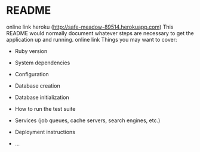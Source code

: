 # README
online link heroku (http://safe-meadow-89514.herokuapp.com)
This README would normally document whatever steps are necessary to get the
application up and running.
online link
Things you may want to cover:

* Ruby version

* System dependencies

* Configuration

* Database creation

* Database initialization

* How to run the test suite

* Services (job queues, cache servers, search engines, etc.)

* Deployment instructions

* ...
